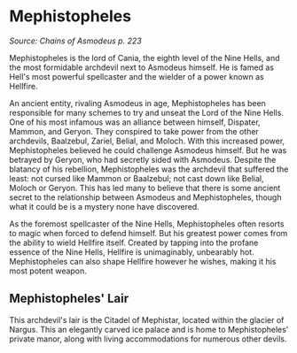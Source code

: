 # Mephistopheles
*Source: Chains of Asmodeus p. 223*  

Mephistopheles is the lord of Cania, the eighth level of the Nine Hells, and the most formidable archdevil next to Asmodeus himself. He is famed as Hell's most powerful spellcaster and the wielder of a power known as Hellfire.

An ancient entity, rivaling Asmodeus in age, Mephistopheles has been responsible for many schemes to try and unseat the Lord of the Nine Hells. One of his most infamous was an alliance between himself, Dispater, Mammon, and Geryon. They conspired to take power from the other archdevils, Baalzebul, Zariel, Belial, and Moloch. With this increased power, Mephistopheles believed he could challenge Asmodeus himself. But he was betrayed by Geryon, who had secretly sided with Asmodeus. Despite the blatancy of his rebellion, Mephistopheles was the archdevil that suffered the least: not cursed like Mammon or Baalzebul; not cast down like Belial, Moloch or Geryon. This has led many to believe that there is some ancient secret to the relationship between Asmodeus and Mephistopheles, though what it could be is a mystery none have discovered.

As the foremost spellcaster of the Nine Hells, Mephistopheles often resorts to magic when forced to defend himself. But his greatest power comes from the ability to wield Hellfire itself. Created by tapping into the profane essence of the Nine Hells, Hellfire is unimaginably, unbearably hot. Mephistopheles can also shape Hellfire however he wishes, making it his most potent weapon.

## Mephistopheles' Lair

This archdevil's lair is the Citadel of Mephistar, located within the glacier of Nargus. This an elegantly carved ice palace and is home to Mephistopheles' private manor, along with living accommodations for numerous other devils.